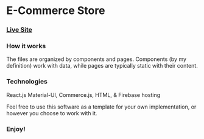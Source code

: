 # E-Commerce Store
### [Live Site](https://randomstore-e7f2a.web.app)


### How it works
The files are organized by components and pages. Components (by my definition) work with data, while pages are typically static with their content.

### Technologies
React.js Material-UI, Commerce.js, HTML, & Firebase hosting 

Feel free to use this software as a template for your own implementation, or however you choose to work with it.
### Enjoy!
